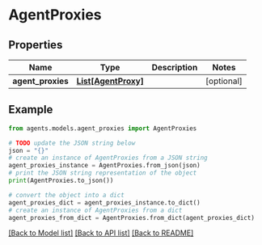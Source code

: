 # AgentProxies


## Properties

Name | Type | Description | Notes
------------ | ------------- | ------------- | -------------
**agent_proxies** | [**List[AgentProxy]**](AgentProxy.md) |  | [optional] 

## Example

```python
from agents.models.agent_proxies import AgentProxies

# TODO update the JSON string below
json = "{}"
# create an instance of AgentProxies from a JSON string
agent_proxies_instance = AgentProxies.from_json(json)
# print the JSON string representation of the object
print(AgentProxies.to_json())

# convert the object into a dict
agent_proxies_dict = agent_proxies_instance.to_dict()
# create an instance of AgentProxies from a dict
agent_proxies_from_dict = AgentProxies.from_dict(agent_proxies_dict)
```
[[Back to Model list]](../README.md#documentation-for-models) [[Back to API list]](../README.md#documentation-for-api-endpoints) [[Back to README]](../README.md)


